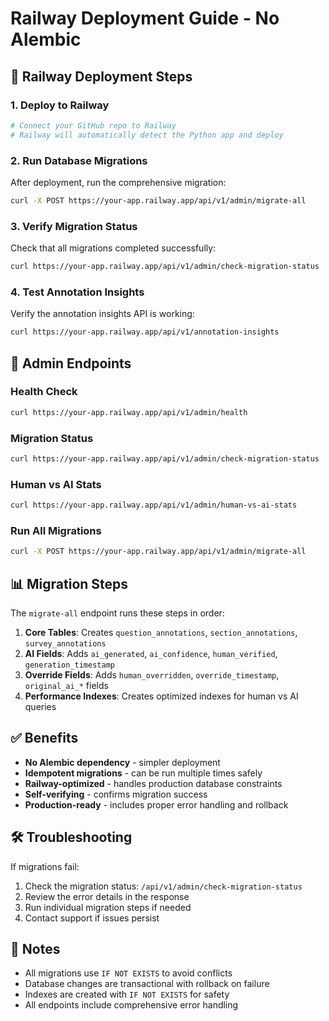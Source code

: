 # Railway Deployment Guide - No Alembic

## 🚀 Railway Deployment Steps

### 1. Deploy to Railway
```bash
# Connect your GitHub repo to Railway
# Railway will automatically detect the Python app and deploy
```

### 2. Run Database Migrations
After deployment, run the comprehensive migration:

```bash
curl -X POST https://your-app.railway.app/api/v1/admin/migrate-all
```

### 3. Verify Migration Status
Check that all migrations completed successfully:

```bash
curl https://your-app.railway.app/api/v1/admin/check-migration-status
```

### 4. Test Annotation Insights
Verify the annotation insights API is working:

```bash
curl https://your-app.railway.app/api/v1/annotation-insights
```

## 🔧 Admin Endpoints

### Health Check
```bash
curl https://your-app.railway.app/api/v1/admin/health
```

### Migration Status
```bash
curl https://your-app.railway.app/api/v1/admin/check-migration-status
```

### Human vs AI Stats
```bash
curl https://your-app.railway.app/api/v1/admin/human-vs-ai-stats
```

### Run All Migrations
```bash
curl -X POST https://your-app.railway.app/api/v1/admin/migrate-all
```

## 📊 Migration Steps

The `migrate-all` endpoint runs these steps in order:

1. **Core Tables**: Creates `question_annotations`, `section_annotations`, `survey_annotations`
2. **AI Fields**: Adds `ai_generated`, `ai_confidence`, `human_verified`, `generation_timestamp`
3. **Override Fields**: Adds `human_overridden`, `override_timestamp`, `original_ai_*` fields
4. **Performance Indexes**: Creates optimized indexes for human vs AI queries

## ✅ Benefits

- **No Alembic dependency** - simpler deployment
- **Idempotent migrations** - can be run multiple times safely
- **Railway-optimized** - handles production database constraints
- **Self-verifying** - confirms migration success
- **Production-ready** - includes proper error handling and rollback

## 🛠️ Troubleshooting

If migrations fail:

1. Check the migration status: `/api/v1/admin/check-migration-status`
2. Review the error details in the response
3. Run individual migration steps if needed
4. Contact support if issues persist

## 📝 Notes

- All migrations use `IF NOT EXISTS` to avoid conflicts
- Database changes are transactional with rollback on failure
- Indexes are created with `IF NOT EXISTS` for safety
- All endpoints include comprehensive error handling
